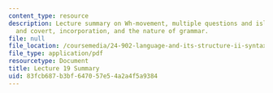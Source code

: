 ```yaml
---
content_type: resource
description: Lecture summary on Wh-movement, multiple questions and islands, overt
  and covert, incorporation, and the nature of grammar.
file: null
file_location: /coursemedia/24-902-language-and-its-structure-ii-syntax-fall-2003/83fcb687b3bf647057e54a2a4f5a9384_ln19final_sum.pdf
file_type: application/pdf
resourcetype: Document
title: Lecture 19 Summary
uid: 83fcb687-b3bf-6470-57e5-4a2a4f5a9384
---
```

